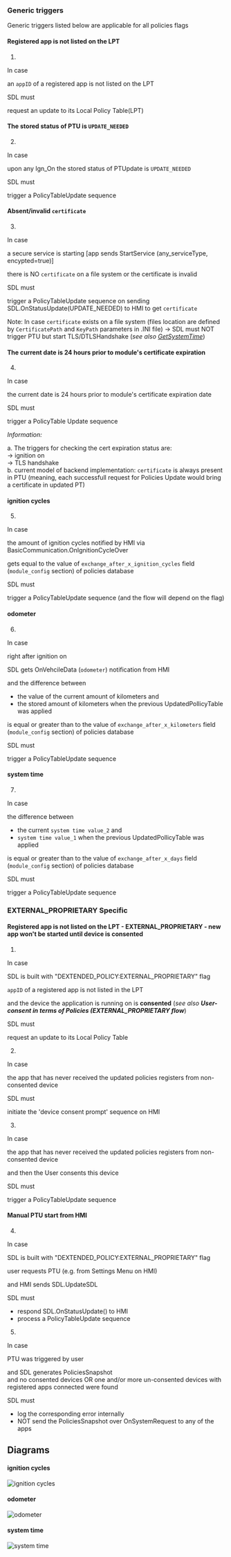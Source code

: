 ### Generic triggers
Generic triggers listed below are applicable for all policies flags

#### Registered app is not listed on the LPT
1. 
In case

an `appID` of a registered app is not listed on the LPT

SDL must 

request an update to its Local Policy Table(LPT)

#### The stored status of PTU is `UPDATE_NEEDED`
2. 
In case

upon any Ign_On the stored status of PTUpdate is `UPDATE_NEEDED`

SDL must 

trigger a PolicyTableUpdate sequence

#### Absent/invalid `certificate`
3.  
In case

a secure service is starting [app sends StartService (any_serviceType, encypted=true)]

there is NO `certificate` on a file system or the certificate is invalid

SDL must

trigger a PolicyTableUpdate sequence on sending SDL.OnStatusUpdate(UPDATE_NEEDED) to HMI to get `certificate`

Note: In case `certificate` exists on a file system (files location are defined by `CertificatePath` and `KeyPath` parameters in .INI file) -> SDL must NOT trigger PTU but start TLS/DTLSHandshake (_see also [GetSystemTime](https://github.ford.com/SmartDeviceLinkMirror/sdl_requirements/blob/develop/detailed_docs/SDL-HMI_API/GetSystemTime/GetSystemTime_TRS.md)_)

#### The current date is 24 hours prior to module's certificate expiration
4. 
In case

the current date is 24 hours prior to module's certificate expiration date

SDL must 

trigger a PolicyTable Update sequence

_Information:_  

a. The triggers for checking the cert expiration status are:  
-> ignition on  
-> TLS handshake  
b. current model of backend implementation: `certificate` is always present in PTU (meaning, each successfull request for Policies Update would bring a certificate in updated PT)

#### ignition cycles
5. 
	
In case

the amount of ignition cycles notified by HMI via BasicCommunication.OnIgnitionCycleOver 

gets equal to the value of `exchange_after_x_ignition_cycles` field (`module_config` section) of policies database

SDL must

trigger a PolicyTableUpdate sequence (and the flow will depend on the flag)

#### odometer
6. 
	
In case

right after ignition on 

SDL gets OnVehcileData (`odometer`) notification from HMI

and the difference between 
* the value of the current amount of kilometers and 
* the stored amount of kilometers when the previous UpdatedPollicyTable was applied 

is equal or greater than to the value of `exchange_after_x_kilometers` field (`module_config` section) of policies database

SDL must

trigger a PolicyTableUpdate sequence 

#### system time
7. 
In case

the difference between 

* the current `system time value_2` and
* `system time value_1` when the previous UpdatedPollicyTable was applied 

is equal or greater than to the value of `exchange_after_x_days` field (`module_config` section) of policies database

SDL must

trigger a PolicyTableUpdate sequence


### EXTERNAL_PROPRIETARY Specific

#### Registered app is not listed on the LPT - EXTERNAL_PROPRIETARY - new app won't be started until device is consented
1. 
In case

SDL is built with "DEXTENDED_POLICY:EXTERNAL_PROPRIETARY" flag

 `appID` of a registered app is not listed in the LPT

and the device the application is running on is **consented** (_see also **User-consent in terms of Policies (EXTERNAL_PROPRIETARY flow**_)

SDL must 

request an update to its Local Policy Table 

2. 

In case  

the app that has never received the updated policies registers from non-consented device

SDL must 

initiate the 'device consent prompt' sequence on HMI

3. 

In case  

the app that has never received the updated policies registers from non-consented device

and then the User consents this device

SDL must 

trigger a PolicyTableUpdate sequence

#### Manual PTU start from HMI

4. 
In case

SDL is built with "DEXTENDED_POLICY:EXTERNAL_PROPRIETARY" flag

user requests PTU (e.g. from Settings Menu on HMI)

and HMI sends SDL.UpdateSDL

SDL must 
- respond SDL.OnStatusUpdate() to HMI 
- process a PolicyTableUpdate sequence

5. 

In case

PTU was triggered by user  

and SDL generates PoliciesSnapshot  
and no consented devices OR one and/or more un-consented devices with registered apps connected were found

SDL must 

- log the corresponding error internally
- NOT send the PoliciesSnapshot over OnSystemRequest to any of the apps

## Diagrams
#### ignition cycles
![ignition cycles](../accessories/PTU_trigger_ignition_cycles.png)

#### odometer
![odometer](../accessories/PTU_trigger_kilometers.png)

#### system time
![system time](../accessories/PTU_trigger_days.png)
